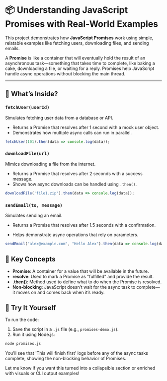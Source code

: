 # 📦 Understanding JavaScript Promises with Real-World Examples

This project demonstrates how **JavaScript Promises** work using simple, relatable examples like fetching users, downloading files, and sending emails.

A **Promise** is like a container that will eventually hold the result of an asynchronous task—something that takes time to complete, like baking a cake, downloading a file, or waiting for a reply. Promises help JavaScript handle async operations without blocking the main thread.

---

## 📘 What’s Inside?

### `fetchUser(userId)`
Simulates fetching user data from a database or API.

- Returns a Promise that resolves after 1 second with a mock user object.
- Demonstrates how multiple async calls can run in parallel.

```js
fetchUser(101).then(data => console.log(data));
```

### `downloadFile(url)`
Mimics downloading a file from the internet.

- Returns a Promise that resolves after 2 seconds with a success message.
- Shows how async downloads can be handled using `.then()`.

```js
downloadFile('file1.zip').then(data => console.log(data));
```

### `sendEmail(to, message)`
Simulates sending an email.

- Returns a Promise that resolves after 1.5 seconds with a confirmation.

- Helps demonstrate async operations that rely on parameters.

```js
sendEmail("alex@example.com", "Hello Alex").then(data => console.log(data));
```

## 🧠 Key Concepts

- **Promise**: A container for a value that will be available in the future.
- **resolve**: Used to mark a Promise as "fulfilled" and provide the result.
- **.then()**: Method used to define what to do when the Promise is resolved.
- **Non-blocking**: JavaScript doesn’t wait for the async task to complete—it moves on and comes back when it’s ready.

## 🚀 Try It Yourself

To run the code:

1. Save the script in a `.js` file (e.g., `promises-demo.js`).
2. Run it using Node.js:

```bash
node promises.js
```

You'll see that 'This will finish first' logs before any of the async tasks complete, showing the non-blocking behavior of Promises.


Let me know if you want this turned into a collapsible section or enriched with visuals or CLI output examples!